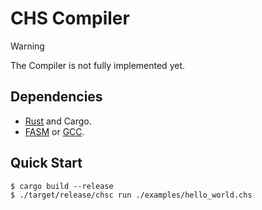 # CHS Compiler

> [!WARNING]
> The Compiler is not fully implemented yet.

## Dependencies

- [Rust](https://www.rust-lang.org/) and Cargo.
- [FASM](https://flatassembler.net/) or [GCC](https://gcc.gnu.org/).

## Quick Start

```console
$ cargo build --release
$ ./target/release/chsc run ./examples/hello_world.chs
```
